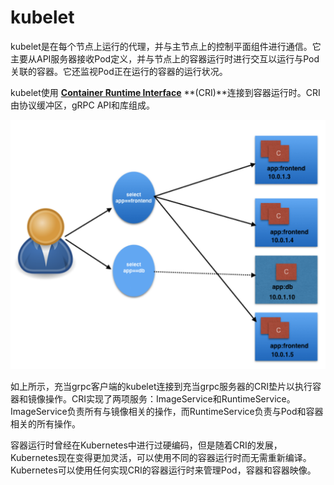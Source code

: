 # kubelet

kubelet是在每个节点上运行的代理，并与主节点上的控制平面组件进行通信。它主要从API服务器接收Pod定义，并与节点上的容器运行时进行交互以运行与Pod关联的容器。它还监视Pod正在运行的容器的运行状况。

kubelet使用 [**Container Runtime Interface**](https://github.com/kubernetes/community/blob/master/contributors/devel/sig-node/container-runtime-interface.md) **\(CRI\)**连接到容器运行时。CRI由协议缓冲区，gRPC API和库组成。

![container runtime interface](../../../../.gitbook/assets/image%20%2816%29.png)

如上所示，充当grpc客户端的kubelet连接到充当grpc服务器的CRI垫片以执行容器和镜像操作。CRI实现了两项服务：ImageService和RuntimeService。ImageService负责所有与镜像相关的操作，而RuntimeService负责与Pod和容器相关的所有操作。

容器运行时曾经在Kubernetes中进行过硬编码，但是随着CRI的发展，Kubernetes现在变得更加灵活，可以使用不同的容器运行时而无需重新编译。Kubernetes可以使用任何实现CRI的容器运行时来管理Pod，容器和容器映像。

